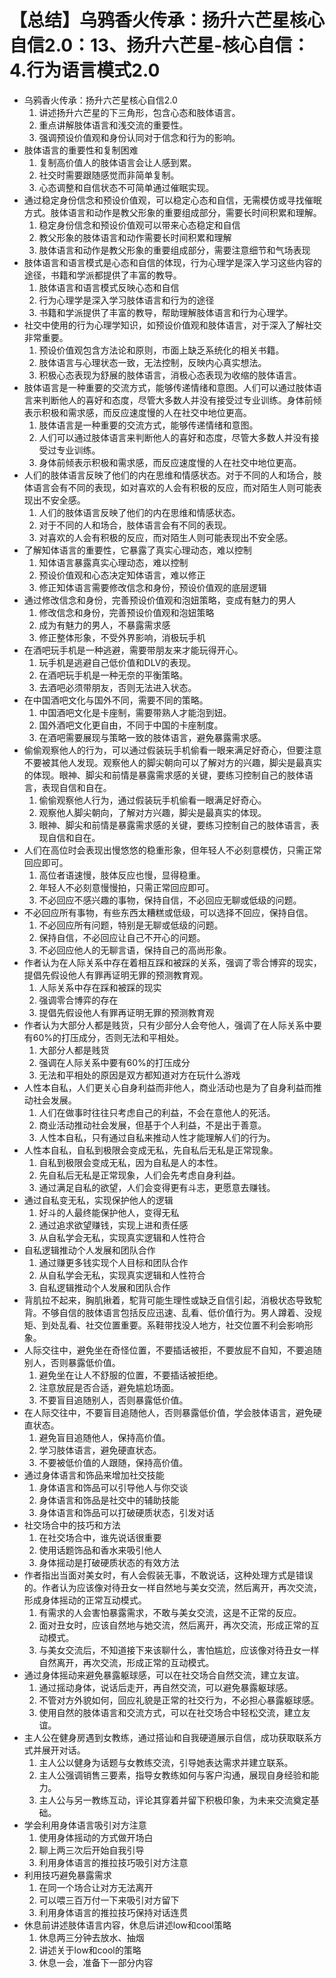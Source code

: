 # 【总结】乌鸦香火传承：扬升六芒星核心自信2.0：13、扬升六芒星-核心自信：4.行为语言模式2.0

-   乌鸦香火传承：扬升六芒星核心自信2.0
    1.  讲述扬升六芒星的下三角形，包含心态和肢体语言。
    2.  重点讲解肢体语言和浅交流的重要性。
    3.  强调预设价值观和身份认同对于信念和行为的影响。
-   肢体语言的重要性和复制困难
    1.  复制高价值人的肢体语言会让人感到累。
    2.  社交时需要跟随感觉而非简单复制。
    3.  心态调整和自信状态不可简单通过催眠实现。
-   通过稳定身份信念和预设价值观，可以稳定心态和自信，无需模仿或寻找催眠方式。肢体语言和动作是教父形象的重要组成部分，需要长时间积累和理解。
    1.  稳定身份信念和预设价值观可以带来心态稳定和自信
    2.  教父形象的肢体语言和动作需要长时间积累和理解
    3.  肢体语言和动作是教父形象的重要组成部分，需要注意细节和气场表现
-   肢体语言和语言模式是心态和自信的体现，行为心理学是深入学习这些内容的途径，书籍和学派都提供了丰富的教导。
    1.  肢体语言和语言模式反映心态和自信
    2.  行为心理学是深入学习肢体语言和行为的途径
    3.  书籍和学派提供了丰富的教导，帮助理解肢体语言和行为心理学。
-   社交中使用的行为心理学知识，如预设价值观和肢体语言，对于深入了解社交非常重要。
    1.  预设价值观包含方法论和原则，市面上缺乏系统化的相关书籍。
    2.  肢体语言与心理状态一致，无法控制，反映内心真实想法。
    3.  积极心态表现为舒展的肢体语言，消极心态表现为收缩的肢体语言。
-   肢体语言是一种重要的交流方式，能够传递情绪和意图。人们可以通过肢体语言来判断他人的喜好和态度，尽管大多数人并没有接受过专业训练。身体前倾表示积极和需求感，而反应速度慢的人在社交中地位更高。
    1.  肢体语言是一种重要的交流方式，能够传递情绪和意图。
    2.  人们可以通过肢体语言来判断他人的喜好和态度，尽管大多数人并没有接受过专业训练。
    3.  身体前倾表示积极和需求感，而反应速度慢的人在社交中地位更高。
-   人们的肢体语言反映了他们的内在思维和情感状态。对于不同的人和场合，肢体语言会有不同的表现，如对喜欢的人会有积极的反应，而对陌生人则可能表现出不安全感。
    1.  人们的肢体语言反映了他们的内在思维和情感状态。
    2.  对于不同的人和场合，肢体语言会有不同的表现。
    3.  对喜欢的人会有积极的反应，而对陌生人则可能表现出不安全感。
-   了解知体语言的重要性，它暴露了真实心理动态，难以控制
    1.  知体语言暴露真实心理动态，难以控制
    2.  预设价值观和心态决定知体语言，难以修正
    3.  修正知体语言需要修改信念和身份，预设价值观的底层逻辑
-   通过修改信念和身份，完善预设价值观和泡妞策略，变成有魅力的男人
    1.  修改信念和身份，完善预设价值观和泡妞策略
    2.  成为有魅力的男人，不暴露需求感
    3.  修正整体形象，不受外界影响，消极玩手机
-   在酒吧玩手机是一种逃避，需要带朋友来才能玩得开心。
    1.  玩手机是逃避自己低价值和DLV的表现。
    2.  在酒吧玩手机是一种无奈的平衡策略。
    3.  去酒吧必须带朋友，否则无法进入状态。
-   在中国酒吧文化与国外不同，需要不同的策略。
    1.  中国酒吧文化是卡座制，需要带熟人才能泡到妞。
    2.  国外酒吧文化更自由，不同于中国的卡座制度。
    3.  在酒吧需要展现与策略一致的肢体语言，避免暴露需求感。
-   偷偷观察他人的行为，可以通过假装玩手机偷看一眼来满足好奇心，但要注意不要被其他人发现。观察他人的脚尖朝向可以了解对方的兴趣，脚尖是最真实的体现。眼神、脚尖和前情是暴露需求感的关键，要练习控制自己的肢体语言，表现自信和自在。
    1.  偷偷观察他人行为，通过假装玩手机偷看一眼满足好奇心。
    2.  观察他人脚尖朝向，了解对方兴趣，脚尖是最真实的体现。
    3.  眼神、脚尖和前情是暴露需求感的关键，要练习控制自己的肢体语言，表现自信和自在。
-   人们在高位时会表现出慢悠悠的稳重形象，但年轻人不必刻意模仿，只需正常回应即可。
    1.  高位者语速慢，肢体反应也慢，显得稳重。
    2.  年轻人不必刻意慢慢拍，只需正常回应即可。
    3.  不必回应不感兴趣的事物，保持自信，不必回应无聊或低级的问题。
-   不必回应所有事物，有些东西太糟糕或低级，可以选择不回应，保持自信。
    1.  不必回应所有问题，特别是无聊或低级的问题。
    2.  保持自信，不必回应让自己不开心的问题。
    3.  不必回应他人的无聊言语，保持自己的高尚形象。
-   作者认为在人际关系中存在着相互踩和被踩的关系，强调了零合博弈的现实，提倡先假设他人有罪再证明无罪的预测教育观。
    1.  人际关系中存在踩和被踩的现实
    2.  强调零合博弈的存在
    3.  提倡先假设他人有罪再证明无罪的预测教育观
-   作者认为大部分人都是贱货，只有少部分人会夸他人，强调了在人际关系中要有60%的打压成分，否则无法和平相处。
    1.  大部分人都是贱货
    2.  强调在人际关系中要有60%的打压成分
    3.  无法和平相处的原因是双方都知道对方在玩什么游戏
-   人性本自私，人们更关心自身利益而非他人，商业活动也是为了自身利益而推动社会发展。
    1.  人们在做事时往往只考虑自己的利益，不会在意他人的死活。
    2.  商业活动推动社会发展，但基于个人利益，不是出于善意。
    3.  人性本自私，只有通过自私来推动人性才能理解人们的行为。
-   人性本自私，自私到极限会变成无私，先自私后无私是正常现象。
    1.  自私到极限会变成无私，因为自私是人的本性。
    2.  先自私后无私是正常现象，人们会先考虑自身利益。
    3.  通过满足自私的欲望，人们会变得更有斗志，更愿意去赚钱。
-   通过自私变无私，实现保护他人的逻辑
    1.  好斗的人最终能保护他人，变得无私
    2.  通过追求欲望赚钱，实现上进和责任感
    3.  从自私学会无私，实现真实逻辑和人性符合
-   自私逻辑推动个人发展和团队合作
    1.  通过赚更多钱实现个人目标和团队合作
    2.  从自私学会无私，实现真实逻辑和人性符合
    3.  自私逻辑推动个人发展和团队合作
-   背肌拉不起来，胸肌揪着，駝背可能生理性或缺乏自信引起，消极状态导致駝背。不够自信的肢体语言包括反应迅速、乱看、低价值行为。男人蹲着、没规矩、到处乱看、社交位置重要。系鞋带找没人地方，社交位置不利会影响形象。
-   人际交往中，避免坐在奇怪位置，不要插话被拒，不要放屁不自知，不要追随别人，否则暴露低价值。
    1.  避免坐在让人不舒服的位置，不要插话被拒绝。
    2.  注意放屁是否合适，避免尴尬场面。
    3.  不要盲目追随别人，否则暴露低价值。
-   在人际交往中，不要盲目追随他人，否则暴露低价值，学会肢体语言，避免硬直状态。
    1.  避免盲目追随他人，保持高价值。
    2.  学习肢体语言，避免硬直状态。
    3.  不要被低价值的人跟随，保持高价值。
-   通过身体语言和饰品来增加社交技能
    1.  身体语言和饰品可以引导他人与你交谈
    2.  身体语言和饰品是社交中的辅助技能
    3.  身体语言和饰品可以打破硬质状态，引发对话
-   社交场合中的技巧和方法
    1.  在社交场合中，谁先说话很重要
    2.  使用话题饰品和香水来吸引他人
    3.  身体摇动是打破硬质状态的有效方法
-   作者指出当面对美女时，有人会假装无事，不敢说话，这种处理方式是错误的。作者认为应该像对待丑女一样自然地与美女交流，然后离开，再次交流，形成身体摇动的正常互动模式。
    1.  有需求的人会害怕暴露需求，不敢与美女交流，这是不正常的反应。
    2.  面对丑女时，应该自然地与她交流，然后离开，再次交流，形成正常的互动模式。
    3.  与美女交流后，不知道接下来该聊什么，害怕尴尬，应该像对待丑女一样自然离开，再次交流，形成正常的互动模式。
-   通过身体摇动来避免暴露躯球感，可以在社交场合自然交流，建立友谊。
    1.  通过摇动身体，说话后走开，再自然交流，可以避免暴露躯球感。
    2.  不管对方外貌如何，回应礼貌是正常的社交行为，不必担心暴露躯球感。
    3.  使用自然的肢体语言和交流方式，可以在社交场合中轻松交流，建立友谊。
-   主人公在健身房遇到女教练，通过搭讪和自我硬道展示自信，成功获取联系方式并展开对话。
    1.  主人公以健身为话题与女教练交流，引导她表达需求并建立联系。
    2.  主人公强调销售三要素，指导女教练如何与客户沟通，展现自身经验和能力。
    3.  主人公与另一教练互动，评论其穿着并留下积极印象，为未来交流奠定基础。
-   学会利用身体语言吸引对方注意
    1.  使用身体摇动的方式做开场白
    2.  聊上两三次后开始自我引导
    3.  利用身体语言的推拉技巧吸引对方注意
-   利用技巧避免暴露需求
    1.  在同一个场合让对方无法离开
    2.  可以喂三百万付一下来吸引对方留下
    3.  利用身体语言的推拉技巧保持对话连贯
-   休息前讲述肢体语言内容，休息后讲述low和cool策略
    1.  休息两三分钟去放水、抽烟
    2.  讲述关于low和cool的策略
    3.  休息一会，准备下一部分内容